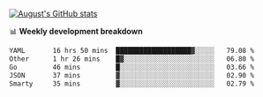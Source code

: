 
[![August's GitHub stats](https://github-readme-stats.vercel.app/api?username=zou-weidong&show_icons=true&theme=radical)](https://github.com/zou-weidong)


📊 **Weekly development breakdown**
<!--START_SECTION:waka-->

```txt
YAML       16 hrs 50 mins  ███████████████████▓░░░░░   79.08 %
Other      1 hr 26 mins    █▓░░░░░░░░░░░░░░░░░░░░░░░   06.80 %
Go         46 mins         █░░░░░░░░░░░░░░░░░░░░░░░░   03.66 %
JSON       37 mins         ▓░░░░░░░░░░░░░░░░░░░░░░░░   02.90 %
Smarty     35 mins         ▓░░░░░░░░░░░░░░░░░░░░░░░░   02.79 %
```

<!--END_SECTION:waka-->
